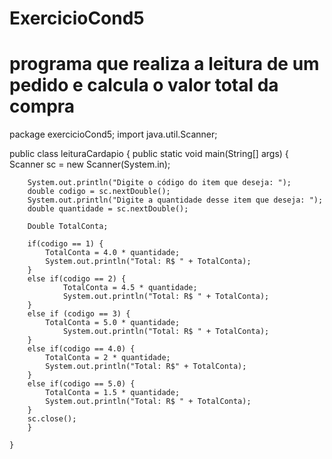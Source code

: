 # ExercicioCond5
# programa que realiza a leitura de um pedido e calcula o valor total da compra

  package exercicioCond5;
  import java.util.Scanner;
  
  public class leituraCardapio {
  	public static void main(String[] args) {
  		Scanner sc  = new Scanner(System.in);
  		
  		System.out.println("Digite o código do item que deseja: ");
  		double codigo = sc.nextDouble();
  		System.out.println("Digite a quantidade desse item que deseja: ");
  		double quantidade = sc.nextDouble();
  		
  		Double TotalConta;
  
  		if(codigo == 1) {
  			TotalConta = 4.0 * quantidade;
  			System.out.println("Total: R$ " + TotalConta);	
  		}
  		else if(codigo == 2) {
  				TotalConta = 4.5 * quantidade;
  				System.out.println("Total: R$ " + TotalConta);
  		}
  		else if (codigo == 3) {
  			TotalConta = 5.0 * quantidade;
  				System.out.println("Total: R$ " + TotalConta);
  		}
  		else if(codigo == 4.0) {
  			TotalConta = 2 * quantidade;
  			System.out.println("Total: R$" + TotalConta);
  		}
  		else if(codigo == 5.0) {
  			TotalConta = 1.5 * quantidade;
  			System.out.println("Total: R$ " + TotalConta);
  		}
  		sc.close();
  		}
  			
  	}
